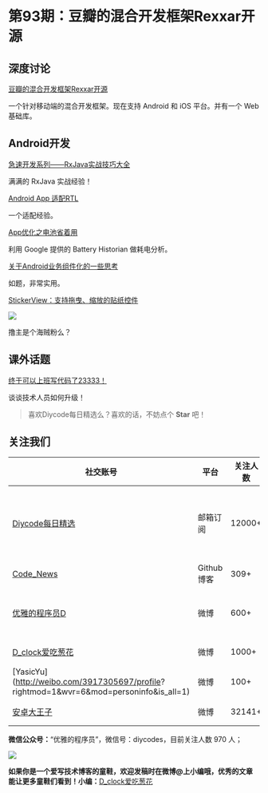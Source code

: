 # 第93期：豆瓣的混合开发框架Rexxar开源

## 深度讨论

[豆瓣的混合开发框架Rexxar开源](http://www.diycode.cc/news/1273)

一个针对移动端的混合开发框架。现在支持 Android 和 iOS 平台。并有一个 Web 基础库。

## Android开发

[急速开发系列——RxJava实战技巧大全](http://www.jianshu.com/p/1e9e8f4213f3)

满满的 RxJava 实战经验！

[Android App 适配RTL](http://mp.weixin.qq.com/s?__biz=MzA5OTMxMjQzMw==&mid=2648112552&idx=1&sn=76d71cea50d7340c2e6663b595f1b3c9&chksm=88a66bf6bfd1e2e0d533c1ca45f006da244a386ef74b0cb7e347de75eb2accfeaf4f8d2dc0ae&mpshare=1&scene=1&srcid=1009SxIQXbAOaNLglQSNDSeN#wechat_redirect)

一个适配经验。

[App优化之电池省着用](http://www.jianshu.com/p/c55ef05c0047)

利用 Google 提供的 Battery Historian 做耗电分析。

[关于Android业务组件化的一些思考](http://www.zjutkz.net/2016/10/07/%E5%85%B3%E4%BA%8EAndroid%E4%B8%9A%E5%8A%A1%E7%BB%84%E4%BB%B6%E5%8C%96%E7%9A%84%E4%B8%80%E4%BA%9B%E6%80%9D%E8%80%83/)

如题，非常实用。

[StickerView：支持拖曳、缩放的贴纸控件](https://github.com/wuapnjie/StickerView)

![](https://github.com/wuapnjie/StickerView/raw/master/screenshots/stickerview.gif)

撸主是个海贼粉么？

## 课外话题

[终于可以上班写代码了23333！](http://mp.weixin.qq.com/s?__biz=MzAxNzMxNzk5OQ==&mid=2649484750&idx=1&sn=45fa2291cf2e524023e647b7c87f9686&chksm=83f824ceb48fadd88935accd616186c8ce5f1e3cb298601d5c8866560325a6b32cdade5d729e&mpshare=1&scene=1&srcid=1009N3wq7IFD74806tN0XDvJ#wechat_redirect)

谈谈技术人员如何升级！

> 喜欢Diycode每日精选么？喜欢的话，不妨点个 **Star** 吧！

## 关注我们

| 社交账号  |  平台  | 关注人数 | 说明 |
| -------- | -------- | -------- | -------- |
| [Diycode每日精选](http://list.qq.com/cgi-bin/qf_invite?id=d469993d2c888e971c0fbb2309c4d84256968386b126b967)|   邮箱订阅  | 12000+ | 每日分享一次Android、iOS、Swfit技术干货  |
| [Code_News](https://github.com/DiyCodes/code_news) |    Github博客  |309+ | 每日邮件推送列表  |
| [优雅的程序员D](http://weibo.com/u/5891258264) |   微博  | 600+ | 官方微博，每日分享开源信息  |
| [D_clock爱吃葱花](http://weibo.com/u/2480694892)  |   微博  | 1000+ | 日报发起人  |
|[YasicYu](http://weibo.com/3917305697/profile? rightmod=1&wvr=6&mod=personinfo&is_all=1)  |   微博  | 100+ | 日报发起人  |
|[安卓大王子](http://weibo.com/apkbus/)   |   微博  | 32141+ | 日报发起人  |



**微信公众号：**“优雅的程序员”，微信号：diycodes，目前关注人数 970 人；

![](http://upload-images.jianshu.io/upload_images/1846413-b42abfa70f909099.jpg?imageMogr2/auto-orient/strip%7CimageView2/2/w/1240)

**如果你是一个爱写技术博客的童鞋，欢迎发稿时在微博@上小编哦，优秀的文章能让更多童鞋们看到！小编：**[D_clock爱吃葱花](http://weibo.com/2480694892/profile?rightmod=1&wvr=6&mod=personinfo&is_all=1)
